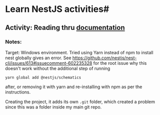 # Learn NestJS activities#

## Activity: Reading thru [documentation][1]

### Notes:
Target: Windows environment. 
Tried using Yarn instead of npm to install nest globally gives an error.
See https://github.com/nestjs/nest-cli/issues/613#issuecomment-602235328 for the root issue why this doesn't work without the additional step of running

`yarn global add @nestjs/schematics`

after, or removing it with yarn and re-installing with npm as per the instructions.

Creating the project, it adds its own `.git` folder, which created a problem since this was a folder inside my main git repo.

[1]: https://docs.nestjs.com/